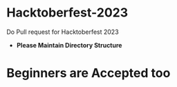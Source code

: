 # Hacktoberfest-2023
Do Pull request for Hacktoberfest 2023

* **Please Maintain Directory Structure**

# Beginners are Accepted too 
